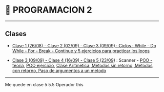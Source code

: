 # :book: PROGRAMACION 2

---

## Clases

- [Clase 1 (26/08)  - Clase 2 (02/09) - Clase 3 (09/09) : Ciclos : While - Do While - For - Break - Continue y 5 ejercicios para practicar los loops](https://github.com/eugenia1984/UTN-FRSR-Programacion-1year-2semester/tree/main/programacion2/clase1_2_3/CicloWhile)

- [Clase 3 (09/09) - Clase 4 (16/09) - Clase 5 (23/09)](https://github.com/eugenia1984/UTN-FRSR-Programacion-1year-2semester/tree/main/programacion2/clase3_4_poo) : Scanner - [POO - teoria](https://github.com/eugenia1984/UTN-FRSR-Programacion-1year-2semester/tree/main/programacion2/clase3_4_poo/README.md), [POO ejercicio](https://github.com/eugenia1984/UTN-FRSR-Programacion-1year-2semester/tree/main/programacion2/clase3_4_poo/Clases), [Clase Aritmetica, Metodos sin retorno, Metodos con retorno, Paso de argumentos a un metodo](https://github.com/eugenia1984/UTN-FRSR-Programacion-1year-2semester/tree/main/programacion2/clase3_4_poo/Aritmetica)

---


Me quede en clase 5 5.5 Operador this